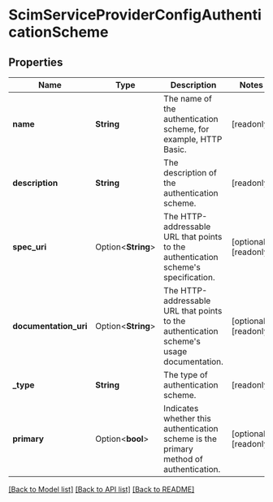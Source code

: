 # ScimServiceProviderConfigAuthenticationScheme

## Properties

Name | Type | Description | Notes
------------ | ------------- | ------------- | -------------
**name** | **String** | The name of the authentication scheme, for example, HTTP Basic. | [readonly]
**description** | **String** | The description of the authentication scheme. | [readonly]
**spec_uri** | Option<**String**> | The HTTP-addressable URL that points to the authentication scheme's specification. | [optional][readonly]
**documentation_uri** | Option<**String**> | The HTTP-addressable URL that points to the authentication scheme's usage documentation. | [optional][readonly]
**_type** | **String** | The type of authentication scheme. | [readonly]
**primary** | Option<**bool**> | Indicates whether this authentication scheme is the primary method of authentication. | [optional][readonly]

[[Back to Model list]](../README.md#documentation-for-models) [[Back to API list]](../README.md#documentation-for-api-endpoints) [[Back to README]](../README.md)


